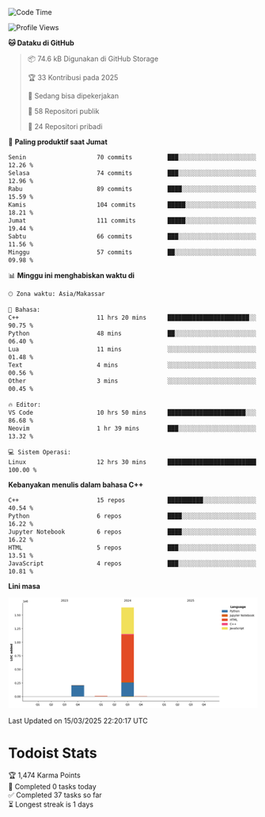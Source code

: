 <!--START_SECTION:waka-->
![Code Time](http://img.shields.io/badge/Code%20Time-144%20hrs%2049%20mins-blue)

![Profile Views](http://img.shields.io/badge/Profil%20dilihat-6-blue)

**🐱 Dataku di GitHub** 

> 📦 74.6 kB Digunakan di GitHub Storage 
 > 
> 🏆 33 Kontribusi pada 2025
 > 
> 💼 Sedang bisa dipekerjakan
 > 
> 📜 58 Repositori publik 
 > 
> 🔑 24 Repositori pribadi 
 > 
📅 **Paling produktif saat Jumat** 

```text
Senin                    70 commits          ███░░░░░░░░░░░░░░░░░░░░░░   12.26 % 
Selasa                   74 commits          ███░░░░░░░░░░░░░░░░░░░░░░   12.96 % 
Rabu                     89 commits          ████░░░░░░░░░░░░░░░░░░░░░   15.59 % 
Kamis                    104 commits         █████░░░░░░░░░░░░░░░░░░░░   18.21 % 
Jumat                    111 commits         █████░░░░░░░░░░░░░░░░░░░░   19.44 % 
Sabtu                    66 commits          ███░░░░░░░░░░░░░░░░░░░░░░   11.56 % 
Minggu                   57 commits          ██░░░░░░░░░░░░░░░░░░░░░░░   09.98 % 
```


📊 **Minggu ini menghabiskan waktu di** 

```text
🕑︎ Zona waktu: Asia/Makassar

💬 Bahasa: 
C++                      11 hrs 20 mins      ███████████████████████░░   90.75 % 
Python                   48 mins             ██░░░░░░░░░░░░░░░░░░░░░░░   06.40 % 
Lua                      11 mins             ░░░░░░░░░░░░░░░░░░░░░░░░░   01.48 % 
Text                     4 mins              ░░░░░░░░░░░░░░░░░░░░░░░░░   00.56 % 
Other                    3 mins              ░░░░░░░░░░░░░░░░░░░░░░░░░   00.45 % 

🔥 Editor: 
VS Code                  10 hrs 50 mins      ██████████████████████░░░   86.68 % 
Neovim                   1 hr 39 mins        ███░░░░░░░░░░░░░░░░░░░░░░   13.32 % 

💻 Sistem Operasi: 
Linux                    12 hrs 30 mins      █████████████████████████   100.00 % 
```

**Kebanyakan menulis dalam bahasa C++** 

```text
C++                      15 repos            ██████████░░░░░░░░░░░░░░░   40.54 % 
Python                   6 repos             ████░░░░░░░░░░░░░░░░░░░░░   16.22 % 
Jupyter Notebook         6 repos             ████░░░░░░░░░░░░░░░░░░░░░   16.22 % 
HTML                     5 repos             ███░░░░░░░░░░░░░░░░░░░░░░   13.51 % 
JavaScript               4 repos             ███░░░░░░░░░░░░░░░░░░░░░░   10.81 % 
```



**Lini masa**

![Lines of Code chart](https://raw.githubusercontent.com/yusuf601/yusuf601/main/assets/bar_graph.png)


 Last Updated on 15/03/2025 22:20:17 UTC
<!--END_SECTION:waka-->
# Todoist Stats

<!-- TODO-IST:START -->
🏆  1,474 Karma Points           
🌸  Completed 0 tasks today           
✅  Completed 37 tasks so far           
⏳  Longest streak is 1 days
<!-- TODO-IST:END -->
